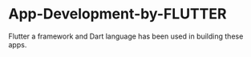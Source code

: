 # App-Development-by-FLUTTER
Flutter a framework and Dart language has been used in building these apps.
